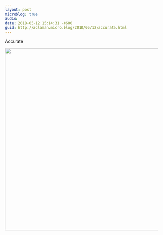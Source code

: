 ```yaml
---
layout: post
microblog: true
audio: 
date: 2018-05-12 15:14:31 -0600
guid: http://aclaman.micro.blog/2018/05/12/accurate.html
---
```

Accurate

<img src="http://micro.alexclaman.com/uploads/2018/daead9fae1.jpg" width="600" height="600" />
